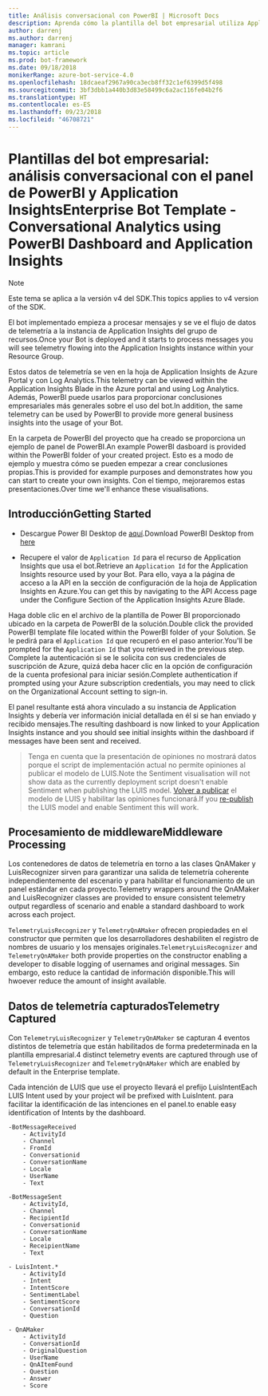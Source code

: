 ```yaml
---
title: Análisis conversacional con PowerBI | Microsoft Docs
description: Aprenda cómo la plantilla del bot empresarial utiliza Application Insights para las conclusiones mediante PowerBI
author: darrenj
ms.author: darrenj
manager: kamrani
ms.topic: article
ms.prod: bot-framework
ms.date: 09/18/2018
monikerRange: azure-bot-service-4.0
ms.openlocfilehash: 18dcaeaf2967a90ca3ecb8ff32c1ef6399d5f498
ms.sourcegitcommit: 3bf3dbb1a440b3d83e58499c6a2ac116fe04b2f6
ms.translationtype: HT
ms.contentlocale: es-ES
ms.lasthandoff: 09/23/2018
ms.locfileid: "46708721"
---
```

# <a name="enterprise-bot-template---conversational-analytics-using-powerbi-dashboard-and-application-insights"></a><span data-ttu-id="2498a-103">Plantillas del bot empresarial: análisis conversacional con el panel de PowerBI y Application Insights</span><span class="sxs-lookup"><span data-stu-id="2498a-103">Enterprise Bot Template - Conversational Analytics using PowerBI Dashboard and Application Insights</span></span>

> [!NOTE]
> <span data-ttu-id="2498a-104">Este tema se aplica a la versión v4 del SDK.</span><span class="sxs-lookup"><span data-stu-id="2498a-104">This topics applies to v4 version of the SDK.</span></span> 

<span data-ttu-id="2498a-105">El bot implementado empieza a procesar mensajes y se ve el flujo de datos de telemetría a la instancia de Application Insights del grupo de recursos.</span><span class="sxs-lookup"><span data-stu-id="2498a-105">Once your Bot is deployed and it starts to process messages you will see telemetry flowing into the Application Insights instance within your Resource Group.</span></span> 

<span data-ttu-id="2498a-106">Estos datos de telemetría se ven en la hoja de Application Insights de Azure Portal y con Log Analytics.</span><span class="sxs-lookup"><span data-stu-id="2498a-106">This telemetry can be viewed within the Application Insights Blade in the Azure portal and using Log Analytics.</span></span> <span data-ttu-id="2498a-107">Además, PowerBI puede usarlos para proporcionar conclusiones empresariales más generales sobre el uso del bot.</span><span class="sxs-lookup"><span data-stu-id="2498a-107">In addition, the same telemetry can be used by PowerBI to provide more general business insights into the usage of your Bot.</span></span>

<span data-ttu-id="2498a-108">En la carpeta de PowerBI del proyecto que ha creado se proporciona un ejemplo de panel de PowerBI.</span><span class="sxs-lookup"><span data-stu-id="2498a-108">An example PowerBI dasboard is provided within the PowerBI folder of your created project.</span></span> <span data-ttu-id="2498a-109">Esto es a modo de ejemplo y muestra cómo se pueden empezar a crear conclusiones propias.</span><span class="sxs-lookup"><span data-stu-id="2498a-109">This is provided for example purposes and demonstrates how you can start to create your own insights.</span></span> <span data-ttu-id="2498a-110">Con el tiempo, mejoraremos estas presentaciones.</span><span class="sxs-lookup"><span data-stu-id="2498a-110">Over time we'll enhance these visualisations.</span></span> 

## <a name="getting-started"></a><span data-ttu-id="2498a-111">Introducción</span><span class="sxs-lookup"><span data-stu-id="2498a-111">Getting Started</span></span>

- <span data-ttu-id="2498a-112">Descargue Power BI Desktop de [aquí](https://powerbi.microsoft.com/en-us/desktop/).</span><span class="sxs-lookup"><span data-stu-id="2498a-112">Download PowerBI Desktop from [here](https://powerbi.microsoft.com/en-us/desktop/)</span></span>
 
- <span data-ttu-id="2498a-113">Recupere el valor de ```Application Id``` para el recurso de Application Insights que usa el bot.</span><span class="sxs-lookup"><span data-stu-id="2498a-113">Retrieve an ```Application Id``` for the Application Insights resource used by your Bot.</span></span> <span data-ttu-id="2498a-114">Para ello, vaya a la página de acceso a la API en la sección de configuración de la hoja de Application Insights en Azure.</span><span class="sxs-lookup"><span data-stu-id="2498a-114">You can get this by navigating to the API Access page under the Configure Section of the Application Insights Azure Blade.</span></span>

<span data-ttu-id="2498a-115">Haga doble clic en el archivo de la plantilla de Power BI proporcionado ubicado en la carpeta de PowerBI de la solución.</span><span class="sxs-lookup"><span data-stu-id="2498a-115">Double click the provided PowerBI template file located within the PowerBI folder of your Solution.</span></span> <span data-ttu-id="2498a-116">Se le pedirá para el ```Application Id``` que recuperó en el paso anterior.</span><span class="sxs-lookup"><span data-stu-id="2498a-116">You'll be prompted for the ```Application Id``` that you retrieved in the previous step.</span></span> <span data-ttu-id="2498a-117">Complete la autenticación si se le solicita con sus credenciales de suscripción de Azure, quizá deba hacer clic en la opción de configuración de la cuenta profesional para iniciar sesión.</span><span class="sxs-lookup"><span data-stu-id="2498a-117">Complete authentication if prompted using your Azure subscription credentials, you may need to click on the Organizational Account setting to sign-in.</span></span>

<span data-ttu-id="2498a-118">El panel resultante está ahora vinculado a su instancia de Application Insights y debería ver información inicial detallada en él si se han enviado y recibido mensajes.</span><span class="sxs-lookup"><span data-stu-id="2498a-118">The resulting dashboard is now linked to your Application Insights instance and you should see initial insights within the dashboard if messages have been sent and received.</span></span>

><span data-ttu-id="2498a-119">Tenga en cuenta que la presentación de opiniones no mostrará datos porque el script de implementación actual no permite opiniones al publicar el modelo de LUIS.</span><span class="sxs-lookup"><span data-stu-id="2498a-119">Note the Sentiment visualisation will not show data as the currently deployment script doesn't enable Sentiment when publishing the LUIS model.</span></span> <span data-ttu-id="2498a-120">[Volver a publicar](https://docs.microsoft.com/en-us/azure/cognitive-services/luis/luis-how-to-publish-app) el modelo de LUIS y habilitar las opiniones funcionará.</span><span class="sxs-lookup"><span data-stu-id="2498a-120">If you [re-publish](https://docs.microsoft.com/en-us/azure/cognitive-services/luis/luis-how-to-publish-app) the LUIS model and enable Sentiment this will work.</span></span>

## <a name="middleware-processing"></a><span data-ttu-id="2498a-121">Procesamiento de middleware</span><span class="sxs-lookup"><span data-stu-id="2498a-121">Middleware Processing</span></span>

<span data-ttu-id="2498a-122">Los contenedores de datos de telemetría en torno a las clases QnAMaker y LuisRecognizer sirven para garantizar una salida de telemetría coherente independientemente del escenario y para habilitar el funcionamiento de un panel estándar en cada proyecto.</span><span class="sxs-lookup"><span data-stu-id="2498a-122">Telemetry wrappers around the QnAMaker and LuisRecognizer classes are provided to ensure consistent telemetry output regardless of scenario and enable a standard dashboard to work across each project.</span></span>

<span data-ttu-id="2498a-123">```TelemetryLuisRecognizer``` y ```TelemetryQnAMaker``` ofrecen propiedades en el constructor que permiten que los desarrolladores deshabiliten el registro de nombres de usuario y los mensajes originales.</span><span class="sxs-lookup"><span data-stu-id="2498a-123">```TelemetryLuisRecognizer``` and ```TelemetryQnAMaker``` both provide properties on the constructor enabling a developer to disable logging of usernames and original messages.</span></span> <span data-ttu-id="2498a-124">Sin embargo, esto reduce la cantidad de información disponible.</span><span class="sxs-lookup"><span data-stu-id="2498a-124">This will hwoever reduce the amount of insight available.</span></span>

## <a name="telemetry-captured"></a><span data-ttu-id="2498a-125">Datos de telemetría capturados</span><span class="sxs-lookup"><span data-stu-id="2498a-125">Telemetry Captured</span></span>

<span data-ttu-id="2498a-126">Con ```TelemetryLuisRecognizer``` y ```TelemetryQnAMaker``` se capturan 4 eventos distintos de telemetría que están habilitados de forma predeterminada en la plantilla empresarial.</span><span class="sxs-lookup"><span data-stu-id="2498a-126">4 distinct telemetry events are captured through use of  ```TelemetryLuisRecognizer``` and ```TelemetryQnAMaker``` which are enabled by default in the Enterprise template.</span></span> 

<span data-ttu-id="2498a-127">Cada intención de LUIS que use el proyecto llevará el prefijo LuisIntent</span><span class="sxs-lookup"><span data-stu-id="2498a-127">Each LUIS Intent used by your project wil be prefixed with LuisIntent.</span></span> <span data-ttu-id="2498a-128">para facilitar la identificación de las intenciones en el panel.</span><span class="sxs-lookup"><span data-stu-id="2498a-128">to enable easy identification of Intents by the dashboard.</span></span>

```
-BotMessageReceived
    - ActivityId
    - Channel
    - FromId
    - Conversationid
    - ConversationName
    - Locale
    - UserName
    - Text
```
  
```
-BotMessageSent
    - ActivityId,
    - Channel
    - RecipientId
    - Conversationid
    - ConversationName
    - Locale
    - ReceipientName
    - Text
```

```
- LuisIntent.*
    - ActivityId
    - Intent
    - IntentScore
    - SentimentLabel
    - SentimentScore
    - ConversationId
    - Question
```

```
- QnAMaker
    - ActivityId
    - ConversationId
    - OriginalQuestion
    - UserName
    - QnAItemFound
    - Question
    - Answer
    - Score
```